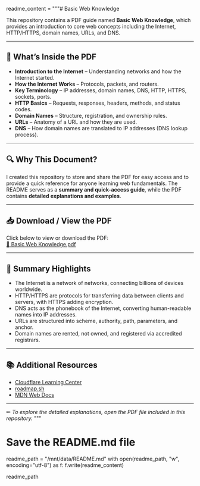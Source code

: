 readme_content = """# Basic Web Knowledge

This repository contains a PDF guide named **Basic Web Knowledge**, which provides an introduction to core web concepts including the Internet, HTTP/HTTPS, domain names, URLs, and DNS.

---

## 📄 What’s Inside the PDF
- **Introduction to the Internet** – Understanding networks and how the Internet started.  
- **How the Internet Works** – Protocols, packets, and routers.  
- **Key Terminology** – IP addresses, domain names, DNS, HTTP, HTTPS, sockets, ports.  
- **HTTP Basics** – Requests, responses, headers, methods, and status codes.  
- **Domain Names** – Structure, registration, and ownership rules.  
- **URLs** – Anatomy of a URL and how they are used.  
- **DNS** – How domain names are translated to IP addresses (DNS lookup process).

---

## 🔍 Why This Document?
I created this repository to store and share the PDF for easy access and to provide a quick reference for anyone learning web fundamentals. The README serves as a **summary and quick-access guide**, while the PDF contains **detailed explanations and examples**.

---

## 📥 Download / View the PDF
Click below to view or download the PDF:  
[📄 Basic Web Knowledge.pdf](./Basic%20Web%20Knowledge.pdf)

---

## 🧾 Summary Highlights
- The Internet is a network of networks, connecting billions of devices worldwide.  
- HTTP/HTTPS are protocols for transferring data between clients and servers, with HTTPS adding encryption.  
- DNS acts as the phonebook of the Internet, converting human-readable names into IP addresses.  
- URLs are structured into scheme, authority, path, parameters, and anchor.  
- Domain names are rented, not owned, and registered via accredited registrars.

---

## 📚 Additional Resources
- [Cloudflare Learning Center](https://www.cloudflare.com/learning/)  
- [roadmap.sh](https://roadmap.sh/)  
- [MDN Web Docs](https://developer.mozilla.org/)  

---

✏ *To explore the detailed explanations, open the PDF file included in this repository.*
"""

# Save the README.md file
readme_path = "/mnt/data/README.md"
with open(readme_path, "w", encoding="utf-8") as f:
    f.write(readme_content)

readme_path
